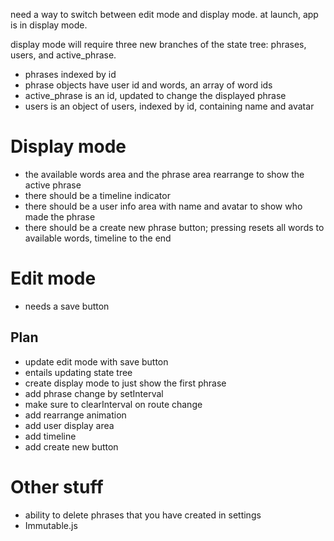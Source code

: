 need a way to switch between edit mode and display mode.
at launch, app is in display mode.

display mode will require three new branches of the state tree: phrases, users, and active\_phrase.
 - phrases indexed by id
 - phrase objects have user id and words, an array of word ids
 - active\_phrase is an id, updated to change the displayed phrase
 - users is an object of users, indexed by id, containing name and avatar

# Display mode
* the available words area and the phrase area rearrange to show the active phrase
* there should be a timeline indicator
* there should be a user info area with name and avatar to show who made the phrase
* there should be a create new phrase button; pressing resets all words to available words,
  timeline to the end

# Edit mode
* needs a save button

## Plan
* update edit mode with save button
 * entails updating state tree
* create display mode to just show the first phrase
 * add phrase change by setInterval
  * make sure to clearInterval on route change
 * add rearrange animation
 * add user display area
 * add timeline
 * add create new button

# Other stuff
* ability to delete phrases that you have created in settings
* Immutable.js
